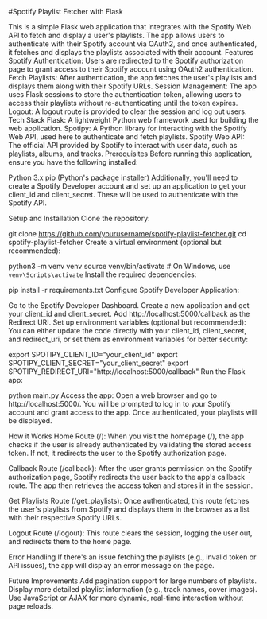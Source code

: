 #Spotify Playlist Fetcher with Flask







This is a simple Flask web application that integrates with the Spotify Web API to fetch and display a user's playlists. The app allows users to authenticate with their Spotify account via OAuth2, and once authenticated, it fetches and displays the playlists associated with their account.
Features
Spotify Authentication: Users are redirected to the Spotify authorization page to grant access to their Spotify account using OAuth2 authentication.
Fetch Playlists: After authentication, the app fetches the user's playlists and displays them along with their Spotify URLs.
Session Management: The app uses Flask sessions to store the authentication token, allowing users to access their playlists without re-authenticating until the token expires.
Logout: A logout route is provided to clear the session and log out users.
Tech Stack
Flask: A lightweight Python web framework used for building the web application.
Spotipy: A Python library for interacting with the Spotify Web API, used here to authenticate and fetch playlists.
Spotify Web API: The official API provided by Spotify to interact with user data, such as playlists, albums, and tracks.
Prerequisites
Before running this application, ensure you have the following installed:

Python 3.x
pip (Python's package installer)
Additionally, you'll need to create a Spotify Developer account and set up an application to get your client_id and client_secret. These will be used to authenticate with the Spotify API.

Setup and Installation
Clone the repository:

 
  
git clone https://github.com/yourusername/spotify-playlist-fetcher.git
cd spotify-playlist-fetcher
Create a virtual environment (optional but recommended):

 
  
python3 -m venv venv
source venv/bin/activate  # On Windows, use `venv\Scripts\activate`
Install the required dependencies:

 
  
pip install -r requirements.txt
Configure Spotify Developer Application:

Go to the Spotify Developer Dashboard.
Create a new application and get your client_id and client_secret.
Add http://localhost:5000/callback as the Redirect URI.
Set up environment variables (optional but recommended): You can either update the code directly with your client_id, client_secret, and redirect_uri, or set them as environment variables for better security:

 
  
export SPOTIPY_CLIENT_ID="your_client_id"
export SPOTIPY_CLIENT_SECRET="your_client_secret"
export SPOTIPY_REDIRECT_URI="http://localhost:5000/callback"
Run the Flask app:

 
  
python main.py
Access the app: Open a web browser and go to http://localhost:5000/. You will be prompted to log in to your Spotify account and grant access to the app. Once authenticated, your playlists will be displayed.

How it Works
Home Route (/): When you visit the homepage (/), the app checks if the user is already authenticated by validating the stored access token. If not, it redirects the user to the Spotify authorization page.

Callback Route (/callback): After the user grants permission on the Spotify authorization page, Spotify redirects the user back to the app's callback route. The app then retrieves the access token and stores it in the session.

Get Playlists Route (/get_playlists): Once authenticated, this route fetches the user's playlists from Spotify and displays them in the browser as a list with their respective Spotify URLs.

Logout Route (/logout): This route clears the session, logging the user out, and redirects them to the home page.

Error Handling
If there's an issue fetching the playlists (e.g., invalid token or API issues), the app will display an error message on the page.

Future Improvements
Add pagination support for large numbers of playlists.
Display more detailed playlist information (e.g., track names, cover images).
Use JavaScript or AJAX for more dynamic, real-time interaction without page reloads.

